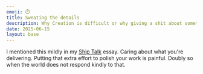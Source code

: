 ```yaml
---
emoji: ⏱️
title: Sweating the details
description: Why Creation is difficult or why giving a shit about something is painful. and yet why you should.
date: 2025-06-15
layout: base
---
```


I mentioned this mildly in my [Ship Talk](/essays/shiptalk) essay. Caring about what you're delivering. Putting that extra effort to polish your work is painful. Doubly so when the world does not respond kindly to that.

